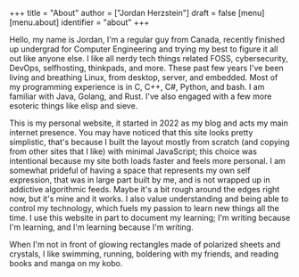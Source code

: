 +++
title = "About"
author = ["Jordan Herzstein"]
draft = false
[menu]
  [menu.about]
    identifier = "about"
+++

Hello, my name is Jordan, I'm a regular guy from Canada, recently finished up undergrad for Computer Engineering and trying my best to figure it all out like anyone else. I like all nerdy tech things related FOSS, cybersecurity, DevOps, selfhosting, thinkpads, and more. These past few years I've been living and breathing Linux, from desktop, server, and embedded. Most of my programming experience is in C, C++, C#, Python, and bash. I am familiar with Java, Golang, and Rust. I've also engaged with a few more esoteric things like elisp and sieve.

This is my personal website, it started in 2022 as my blog and acts my main internet presence. You may have noticed that this site looks pretty simplistic, that's because I built the layout mostly from scratch (and copying from other sites that I like) with minimal JavaScript; this choice was intentional because my site both loads faster and feels more personal. I am somewhat prideful of having a space that represents my own self expression, that was in large part built by me, and is not wrapped up in addictive algorithmic feeds. Maybe it's a bit rough around the edges right now, but it's mine and it works. I also value understanding and being able to control my technology, which fuels my passion to learn new things all the time. I use this website in part to document my learning; I'm writing because I'm learning, and I'm learning because I'm writing.

When I'm not in front of glowing rectangles made of polarized sheets and crystals, I like swimming, running, boldering with my friends, and reading books and manga on my kobo.
